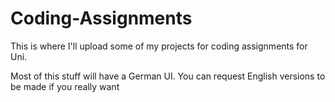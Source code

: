 # Coding-Assignments
This is where I'll upload some of my projects for coding assignments for Uni. 

Most of this stuff will have a German UI.
You can request English versions to be made if you really want

